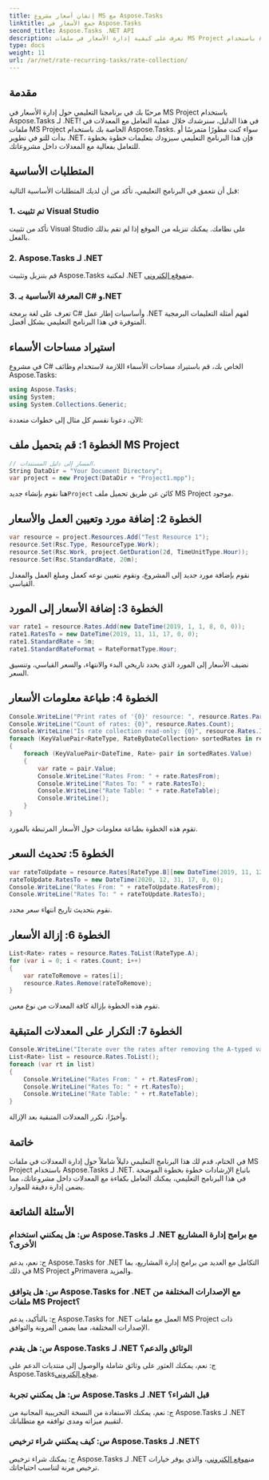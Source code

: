 ```yaml
---
title: إتقان أسعار مشروع MS مع Aspose.Tasks
linktitle: جمع الأسعار في Aspose.Tasks
second_title: Aspose.Tasks .NET API
description: تعرف على كيفية إدارة الأسعار في ملفات MS Project باستخدام Aspose.Tasks لـ .NET. برنامج تعليمي خطوة بخطوة لإدارة الموارد بشكل فعال.
type: docs
weight: 11
url: /ar/net/rate-recurring-tasks/rate-collection/
---
```

## مقدمة
مرحبًا بك في برنامجنا التعليمي حول إدارة الأسعار في MS Project باستخدام Aspose.Tasks لـ .NET! في هذا الدليل، سنرشدك خلال عملية التعامل مع المعدلات في ملفات MS Project الخاصة بك باستخدام Aspose.Tasks. سواء كنت مطورًا متمرسًا أو بدأت للتو في تطوير .NET، فإن هذا البرنامج التعليمي سيزودك بتعليمات خطوة بخطوة للتعامل بفعالية مع المعدلات داخل مشروعاتك.
## المتطلبات الأساسية
قبل أن نتعمق في البرنامج التعليمي، تأكد من أن لديك المتطلبات الأساسية التالية:
### 1. تم تثبيت Visual Studio
تأكد من تثبيت Visual Studio على نظامك. يمكنك تنزيله من الموقع إذا لم تقم بذلك بالفعل.
### 2. Aspose.Tasks لـ .NET
 قم بتنزيل وتثبيت Aspose.Tasks لمكتبة .NET من[موقع إلكتروني](https://releases.aspose.com/tasks/net/).
### 3. المعرفة الأساسية بـ C# و.NET
تعرف على لغة برمجة C# وأساسيات إطار عمل .NET لفهم أمثلة التعليمات البرمجية المتوفرة في هذا البرنامج التعليمي بشكل أفضل.
## استيراد مساحات الأسماء
في مشروع C# الخاص بك، قم باستيراد مساحات الأسماء اللازمة لاستخدام وظائف Aspose.Tasks:
```csharp
using Aspose.Tasks;
using System;
using System.Collections.Generic;

```
الآن، دعونا نقسم كل مثال إلى خطوات متعددة:
## الخطوة 1: قم بتحميل ملف MS Project
```csharp
// المسار إلى دليل المستندات.
String DataDir = "Your Document Directory";
var project = new Project(DataDir + "Project1.mpp");
```
 هنا نقوم بإنشاء جديد`Project` كائن عن طريق تحميل ملف MS Project موجود.
## الخطوة 2: إضافة مورد وتعيين العمل والأسعار
```csharp
var resource = project.Resources.Add("Test Resource 1");
resource.Set(Rsc.Type, ResourceType.Work);
resource.Set(Rsc.Work, project.GetDuration(2d, TimeUnitType.Hour));
resource.Set(Rsc.StandardRate, 20m);
```
نقوم بإضافة مورد جديد إلى المشروع، ونقوم بتعيين نوعه كعمل ومبلغ العمل والمعدل القياسي.
## الخطوة 3: إضافة الأسعار إلى المورد
```csharp
var rate1 = resource.Rates.Add(new DateTime(2019, 1, 1, 8, 0, 0));
rate1.RatesTo = new DateTime(2019, 11, 11, 17, 0, 0);
rate1.StandardRate = 5m;
rate1.StandardRateFormat = RateFormatType.Hour;
```
نضيف الأسعار إلى المورد الذي يحدد تاريخي البدء والانتهاء، والسعر القياسي، وتنسيق السعر.
## الخطوة 4: طباعة معلومات الأسعار
```csharp
Console.WriteLine("Print rates of '{0}' resource: ", resource.Rates.ParentResource.Get(Rsc.Name));
Console.WriteLine("Count of rates: {0}", resource.Rates.Count);
Console.WriteLine("Is rate collection read-only: {0}", resource.Rates.IsReadOnly);
foreach (KeyValuePair<RateType, RateByDateCollection> sortedRates in resource.Rates)
{
    foreach (KeyValuePair<DateTime, Rate> pair in sortedRates.Value)
    {
        var rate = pair.Value;
        Console.WriteLine("Rates From: " + rate.RatesFrom);
        Console.WriteLine("Rates To: " + rate.RatesTo);
        Console.WriteLine("Rate Table: " + rate.RateTable);
        Console.WriteLine();
    }
}
```
تقوم هذه الخطوة بطباعة معلومات حول الأسعار المرتبطة بالمورد.
## الخطوة 5: تحديث السعر
```csharp
var rateToUpdate = resource.Rates[RateType.B][new DateTime(2019, 11, 12, 8, 0, 0)];
rateToUpdate.RatesTo = new DateTime(2020, 12, 31, 17, 0, 0);
Console.WriteLine("Rates From: " + rateToUpdate.RatesFrom);
Console.WriteLine("Rates To: " + rateToUpdate.RatesTo);
```
نقوم بتحديث تاريخ انتهاء سعر محدد.
## الخطوة 6: إزالة الأسعار
```csharp
List<Rate> rates = resource.Rates.ToList(RateType.A);
for (var i = 0; i < rates.Count; i++)
{
    var rateToRemove = rates[i];
    resource.Rates.Remove(rateToRemove);
}
```
تقوم هذه الخطوة بإزالة كافة المعدلات من نوع معين.
## الخطوة 7: التكرار على المعدلات المتبقية
```csharp
Console.WriteLine("Iterate over the rates after removing the A-typed values: ");
List<Rate> list = resource.Rates.ToList();
foreach (var rt in list)
{
    Console.WriteLine("Rates From: " + rt.RatesFrom);
    Console.WriteLine("Rates To: " + rt.RatesTo);
    Console.WriteLine("Rate Table: " + rt.RateTable);
}
```
وأخيرًا، نكرر المعدلات المتبقية بعد الإزالة.
## خاتمة
في الختام، قدم لك هذا البرنامج التعليمي دليلاً شاملاً حول إدارة المعدلات في ملفات MS Project باستخدام Aspose.Tasks لـ .NET. باتباع الإرشادات خطوة بخطوة الموضحة في هذا البرنامج التعليمي، يمكنك التعامل بكفاءة مع المعدلات داخل مشروعاتك، مما يضمن إدارة دقيقة للموارد.
## الأسئلة الشائعة
### س: هل يمكنني استخدام Aspose.Tasks لـ .NET مع برامج إدارة المشاريع الأخرى؟
ج: نعم، يدعم Aspose.Tasks for .NET التكامل مع العديد من برامج إدارة المشاريع، بما في ذلك MS Project وPrimavera والمزيد.
### س: هل يتوافق Aspose.Tasks for .NET مع الإصدارات المختلفة من ملفات MS Project؟
ج: بالتأكيد، يدعم Aspose.Tasks for .NET العمل مع ملفات MS Project ذات الإصدارات المختلفة، مما يضمن المرونة والتوافق.
### س: هل يقدم Aspose.Tasks لـ .NET الوثائق والدعم؟
 ج: نعم، يمكنك العثور على وثائق شاملة والوصول إلى منتديات الدعم على Aspose.Tasks[موقع إلكتروني](https://reference.aspose.com/tasks/net/).
### س: هل يمكنني تجربة Aspose.Tasks لـ .NET قبل الشراء؟
ج: نعم، يمكنك الاستفادة من النسخة التجريبية المجانية من Aspose.Tasks لـ .NET لتقييم ميزاته ومدى توافقه مع متطلباتك.
### س: كيف يمكنني شراء ترخيص Aspose.Tasks لـ .NET؟
 ج: يمكنك شراء ترخيص Aspose.Tasks لـ .NET من[موقع إلكتروني](https://purchase.aspose.com/temporary-license/)، والذي يوفر خيارات ترخيص مرنة لتناسب احتياجاتك.